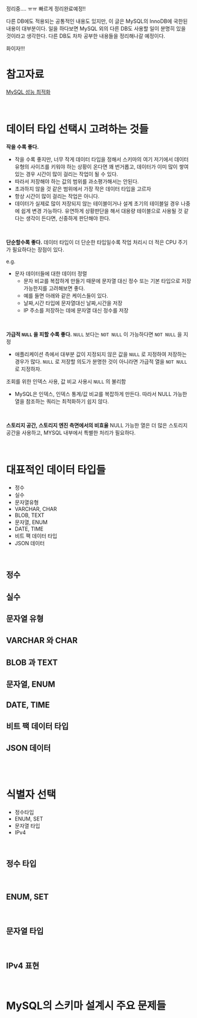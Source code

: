 정리중.... ㅠㅠ 빠르게 정리완료예정!!

다른 DB에도 적용되는 공통적인 내용도 있지만, 이 글은 MySQL의 InnoDB에 국한된 내용이 대부분이다. 일을 하다보면 MySQL 외의 다른 DB도 사용할 일이 분명히 있을 것이라고 생각한다. 다른 DB도 차차 공부한 내용들을 정리해나갈 예정이다.

화이자!!!



# 참고자료

[MySQL 성능 최적화](http://www.yes24.com/Product/Goods/112622445)

<br>

# 데이터 타입 선택시 고려하는 것들

**작을 수록 좋다.**

- 작을 수록 좋지만, 너무 작게 데이터 타입을 정해서 스키마의 여기 저기에서 데이터 유형의 사이즈를 키워야 하는 상황이 온다면 꽤 번거롭고, 데이터가 이미 많이 쌓여 있는 경우 시간이 많이 걸리는 작업이 될 수 있다.
- 따라서 저장해야 하는 값의 범위를 과소평가해서는 안된다.
- 초과하지 않을 것 같은 범위에서 가장 작은 데이터 타입을 고르자
- 항상 시간이 많이 걸리는 작업은 아니다.
- 데이터가 실제로 많이 저장되지 않는 테이블이거나 설계 초기의 테이블일 경우 나중에 쉽게 변경 가능하다. 유연하게 상황판단을 해서 대용량 테이블으로 사용될 것 같다는 생각이 든다면, 신중하게 판단해야 한다.

<br>

**단순할수록 좋다.**
데이터 타입이 더 단순한 타입일수록 작업 처리시 더 적은 CPU 주기가 필요하다는 장점이 있다.

e.g.

- 문자 데이터들에 대한 데이터 정렬
  - 문자 비교를 복잡하게 만들기 때문에 문자열 대신 정수 또는 기본 타입으로 저장 가능한지를 고려해보면 좋다.
  - 예를 들면 아래와 같은 케이스들이 있다.
  - 날짜,시간 타입에 문자열대신 날짜,시간을 저장
  - IP 주소를 저장하는 데에 문자열 대신 정수를 저장

<br>

**가급적 `NULL` 을 피할 수록 좋다.**
`NULL` 보다는 `NOT NULL` 이 가능하다면 `NOT NULL` 을 지정

- 애플리케이션 측에서 대부분 값이 지정되지 않은 값을 `NULL` 로 지정하여 저장하는 경우가 많다. `NULL` 로 저장할 의도가 분명한 것이 아니라면 가급적 열을 `NOT NULL` 로 지정하자.

  

조회를 위한 인덱스 사용, 값 비교 사용시 `NULL` 의 불리함

- MySQL은 인덱스, 인덱스 통계/값 비교를 복잡하게 만든다. 따라서 NULL 가능한 열을 참조하는 쿼리는 최적화하기 쉽지 않다.

<br>

**스토리지 공간, 스토리지 엔진 측면에서의 비효율**
NULL 가능한 열은 더 많은 스토리지 공간을 사용하고, MYSQL 내부에서 특별한 처리가 필요하다.

<br>

# 대표적인 데이터 타입들

- 정수
- 실수
- 문자열유형
- VARCHAR, CHAR
- BLOB, TEXT
- 문자열, ENUM
- DATE, TIME
- 비트 팩 데이터 타입
- JSON 데이터

<br>

## 정수

## 실수

## 문자열 유형

## VARCHAR 와 CHAR

## BLOB 과 TEXT

## 문자열, ENUM

## DATE, TIME

## 비트 팩 데이터 타입

## JSON 데이터

<br>

<br>

# 식별자 선택

- 정수타입
- ENUM, SET
- 문자열 타입
- IPv4

<br>

## 정수 타입

<br>

## ENUM, SET

<br>

## 문자열 타입

<br>

## IPv4 표현

<br>

# MySQL의 스키마 설계시 주요 문제들





